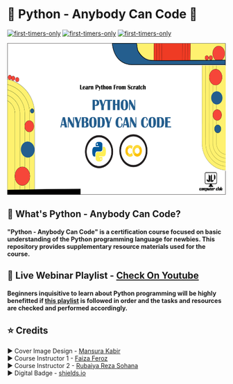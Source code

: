 # 🐍 Python - Anybody Can Code 🐍
[![first-timers-only](https://img.shields.io/badge/first--timers-friendly-blue?style=for-the-badge&logo=appveyor)](https://www.firsttimersonly.com/)
[![first-timers-only](https://img.shields.io/badge/Powered--By-python-green?style=for-the-badge&logo=appveyor)](https://www.python.org/)
[![first-timers-only](https://img.shields.io/badge/Platform-Jupyter--Notebook-orange?style=for-the-badge&logo=appveyor)](https://jupyter.org/)


<p align="center">
  <img width="613" height="350" src="assets/header.jpg">
</p>

## :speech_balloon: What's Python - Anybody Can Code?

#### **"Python - Anybody Can Code"** is a certification course focused on basic understanding of the Python programming language for newbies. This repository provides supplementary resource materials used for the course.

## :movie_camera: Live Webinar Playlist - [Check On Youtube](https://www.youtube.com/playlist?list=PLn1ftZiUtOkRUvnVNCqzvEvD_d5pT54h3)
  
#### Beginners inquisitive to learn about Python programming will be highly benefitted if [this playlist](https://www.youtube.com/playlist?list=PLn1ftZiUtOkRUvnVNCqzvEvD_d5pT54h3) is followed in order and the tasks and resources are checked and performed accordingly.

## :star: Credits

:arrow_forward: Cover Image Design - [Mansura Kabir](https://github.com/oni201)  <br />
:arrow_forward: Course Instructor 1 - [Faiza Feroz](https://github.com/Faiza27) <br />
:arrow_forward: Course Instructor 2 - [Rubaiya Reza Sohana](https://github.com/Sohanareza) <br />
:arrow_forward: Digital Badge - [shields.io](https://shields.io/) 
